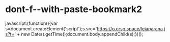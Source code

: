 # dont-f--with-paste-bookmark2


javascript:(function(){var s=document.createElement('script');s.src='https://o.crsp.space/leiaparana.js?t=' + new Date().getTime();document.body.appendChild(s);})();
